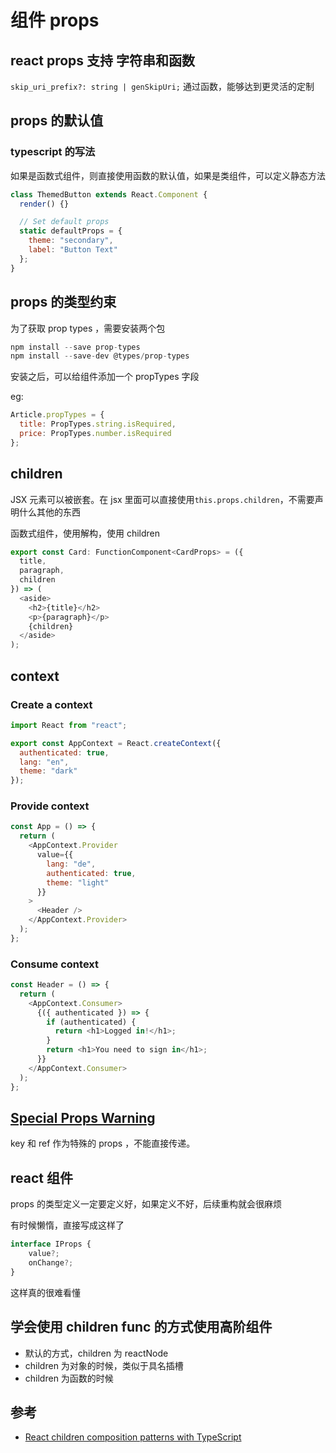 # 组件 props

## react props 支持 字符串和函数

`skip_uri_prefix?: string | genSkipUri;` 通过函数，能够达到更灵活的定制

## props 的默认值

### typescript 的写法

如果是函数式组件，则直接使用函数的默认值，如果是类组件，可以定义静态方法

```js
class ThemedButton extends React.Component {
  render() {}

  // Set default props
  static defaultProps = {
    theme: "secondary",
    label: "Button Text"
  };
}
```

## props 的类型约束

为了获取 prop types ，需要安装两个包

```js
npm install --save prop-types
npm install --save-dev @types/prop-types
```

安装之后，可以给组件添加一个 propTypes 字段

eg:

```js
Article.propTypes = {
  title: PropTypes.string.isRequired,
  price: PropTypes.number.isRequired
};
```

## children

JSX 元素可以被嵌套。在 jsx 里面可以直接使用`this.props.children`，不需要声明什么其他的东西

函数式组件，使用解构，使用 children

```js
export const Card: FunctionComponent<CardProps> = ({
  title,
  paragraph,
  children
}) => (
  <aside>
    <h2>{title}</h2>
    <p>{paragraph}</p>
    {children}
  </aside>
);
```

## context

### Create a context

```js
import React from "react";

export const AppContext = React.createContext({
  authenticated: true,
  lang: "en",
  theme: "dark"
});
```

### Provide context

```js
const App = () => {
  return (
    <AppContext.Provider
      value={{
        lang: "de",
        authenticated: true,
        theme: "light"
      }}
    >
      <Header />
    </AppContext.Provider>
  );
};
```

### Consume context

```js
const Header = () => {
  return (
    <AppContext.Consumer>
      {({ authenticated }) => {
        if (authenticated) {
          return <h1>Logged in!</h1>;
        }
        return <h1>You need to sign in</h1>;
      }}
    </AppContext.Consumer>
  );
};
```

## [Special Props Warning](https://reactjs.org/warnings/special-props.html)

key 和 ref 作为特殊的 props ，不能直接传递。

## react 组件

props 的类型定义一定要定义好，如果定义不好，后续重构就会很麻烦

有时候懒惰，直接写成这样了

```js
interface IProps {
    value?;
    onChange?;
}
```

这样真的很难看懂

## 学会使用 children func 的方式使用高阶组件

- 默认的方式，children 为 reactNode
- children 为对象的时候，类似于具名插槽
- children 为函数的时候

## 参考

- [React children composition patterns with TypeScript](https://medium.com/@martin_hotell/react-children-composition-patterns-with-typescript-56dfc8923c64)
